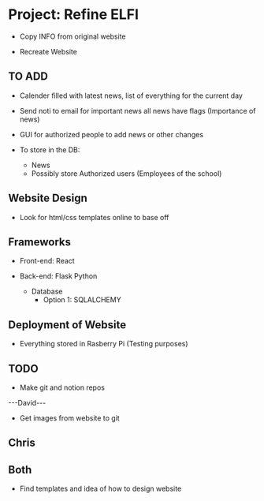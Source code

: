 # Project: Refine ELFI

- Copy INFO from original website

- Recreate Website

## TO ADD

- Calender filled with latest news, list of everything for the current day
    
- Send noti to email for important news all news have flags (Importance of news)

- GUI for authorized people to add news or other changes

- To store in the DB:
    - News
    - Possibly store Authorized users (Employees of the school)

## Website Design

- Look for html/css templates online to base off

## Frameworks

- Front-end: React

- Back-end: Flask Python
    - Database
        - Option 1: SQLALCHEMY

## Deployment of Website

- Everything stored in Rasberry Pi (Testing purposes)


## TODO

- Make git and notion repos

---David---

- Get images from website to git

## Chris

## Both

- Find templates and idea of how to design website
